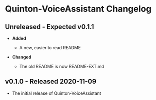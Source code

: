 # Quinton-VoiceAssistant Changelog

## Unreleased - Expected v0.1.1

* **Added**
  * A new, easier to read README

* **Changed**
  * The old README is now README-EXT.md

## v0.1.0 - Released 2020-11-09

* The initial release of Quinton-VoiceAssistant
